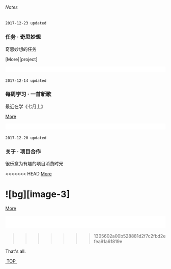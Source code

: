###### Notes

 `2017-12-23 updated`

### 任务 · 奇思妙想
奇思妙想的任务

[More][project]  

![bg][image-1]

 `2017-12-14 updated`

### 每周学习 · 一首新歌
最近在学《七月上》

[More][1]  

![bg][image-1]

`2017-12-20 updated`
### 关于 · 项目合作
很乐意为有趣的项目消费时光

<<<<<<< HEAD
[More][2]  

![bg][image-3]
=======
[More][2]

![bg][image-2]
>>>>>>> 1305602a00b528881d2f7c2fbd2efea91a61819e

That's all.



[ TOP ][3]




[1]:	music
[2]:	about
[3]:	#top

[image-1]:	assets/pic/empty1.png
[image-2]:	assets/pic/empty.png